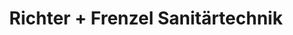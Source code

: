 ---
title: "Richter + Frenzel Sanitärtechnik"
url: /bad-reichenhall/richter-frenzel-sanitaertechnik/
shop: Sanitätshaus
---